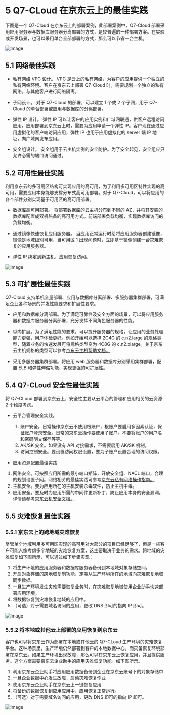 # 5 Q7-CLoud 在京东云上的最佳实践

下图是一个 Q7-Cloud 在京东云上的部署案例，此部署案例中，Q7-Cloud 部署采用应用服务器与数据库服务器分离部署的方式，是较普遍的一种部署方案。在实验或开发场景，也可以采用单台全部部署的方式，那么可以节省一台主机。

![Image](../../../image/JDCloud-WhitePaper/JDCloud-WhitePaper-Best-Practice-with-QiTongZhiNeng-Smart-Manufacturing/Q7-Cloud-Case-Study.jpg)

## 5.1 网络最佳实践 

- 私有网络 VPC 设计。 
VPC 是云上的私有网络，为客户的应用提供一个独立的私有网络环境。客户在京东云上部署 Q7-Cloud 时，需要规划一个独立的私有网络。与其他客户进行网络隔离。 

- 子网设计。 
对于 Q7-Cloud 的部署，可以建立 1 个或 2 个子网，用于 Q7-Cloud 的单台部署或应用与数据库的分离部署。 

- 弹性 IP 设计。
弹性 IP 可以让客户的应用实例和广域网联通，供客户远程访问应用。应用部署到京东云上时，需要为应用申请一个弹性 IP。客户现在通过应用虚拟化的客户端访问应用，弹性 IP 也用于应用虚拟化的 server 端 IP 地址，向广域网发布应用。 

- 安全组设计。
安全组用于云主机实例的安全防护。为了安全起见，安全组应只允许必需的端口访问通过。 


## 5.2 可用性最佳实践

利用京东云的多可用区结构可实现应用的高可用，为了利用多可用区特性实现的高可用，需要应用本身能够支撑分布式高可用部署。对于 Q7-Cloud，可以将应用的各个部件分别实现基于可用区的高可用部署。 
- 数据库高可用部署。
将部署数据库的云主机分布到不同的 AZ，并将其安装的数据库配置成双机热备的高可用方式。前端部署负载均衡，实现数据库访问的负载均衡。 

-	通过镜像快速恢复应用服务器。
当应用正常运行时给将应用服务器创建镜像，镜像是地域级别可用，当可用区 1 出现问题时，立即基于镜像创建一台灾难恢复的应用服务器。 

-	弹性 IP 绑定到新主机，应用恢复访问。

![Image](../../../image/JDCloud-WhitePaper/JDCloud-WhitePaper-Best-Practice-with-QiTongZhiNeng-Smart-Manufacturing/Q7-Cloud-Case-Study-AG.jpg)

## 5.3 可扩展性最佳实践

Q7-Cloud 支持单机全量部署、应用与数据库分离部署、多服务器集群部署，可满足企业各种场景的并发性能要求和扩展性要求。 

- 应用和数据库分离部署。为了满足可靠性及安全方面的场景，可以将应用服务器和数据库服务器分离部署，充分发挥不同角色服务器的性能。 

-	纵向扩展。为了满足性能的要求，可以提升服务器的规格，让应用的业务处理能力更强，用户体检更好。例如开始可以选择 2C4G 的 c.n2.large 的规格类型，随着业务的快速发展可将规格类型变为 4C8G 的 c.n2.xlarge。关于京东云主机规格的类型可以参考[京东云主机帮助文档。](https://docs.jdcloud.com/cn/virtual-machines/instance-type-family)  

-	采用多服务器集群部署。将应用 web 服务器和数据库分别采用集群部署，配置 ELB 和弹性伸缩功能，实现更强的可扩展性。

## 5.4 Q7-CLoud 安全性最佳实践

将 Q7-CLoud 部署到京东云上，安全性主要从云平台的管理和应用相关的云资源 2 个维度考虑。 

- 云平台管理安全实践。 
  1. 账户安全。日常操作京东云不使用根账户，根账户要启用多因素认证，保证账户登录安全。日常的京东云操作要使用子账户。不要将账户的用户名和密码明文保存等等。 
  2. AK/SK 安全。如果没有 API 对接需求，不需要启用 AK/SK 机制。 
  3. 访问控制安全。要设置访问权限设置，要为子账户设置合理的访问权限。 
  
- 应用资源配置最佳实践 
1. 网络安全。可按照应用所需的最小端口矩阵，开放安全组、NACL 端口，合理的规划设置子网。网络相关的最佳实践可参考[京东云私有网络操作指南。](https://docs.jdcloud.com/cn/virtual-private-cloud/security-group-configuration) 
2. 主机安全。要为应用所在的主机安装杀毒软件，防止主机中毒。 
3. 应用安全。要及时为应用所需的中间件更新补丁，防止应用本身的安全漏洞。详情请参考[京东云机安全文档。](https://docs.jdcloud.com/cn/endpoint-security/product-overview)

## 5.5 灾难恢复最佳实践

### 5.5.1 京东云上的跨地域灾难恢复

尽管单个地域利用多可用区实现的高可用对大部分的项目已经足够了，但是一些客户可能人像考虑多个地域的灾难恢复方案，这主要取决于业务的需求。跨地域的灾难恢复如下图所示，可以通过如下步骤实现： 

1. 将生产环境的应用服务器和数据库服务器备份到本地域对象存储空间。 
2. 开启对象存储的跨地域复制功能，定期从生产环境所在的地域向灾难恢复地域同步数据。 
3. 一旦生产环境发生灾难需要恢复业务时，在灾难恢复地域使用企业助手快速部署应用环境。 
4. 将数据恢复到灾难恢复地域的应用中。 
5. （可选）对于需要域名访问的应用，更改 DNS 即可的指向 IP 即可。 

![Image](../../../image/JDCloud-WhitePaper/JDCloud-WhitePaper-Best-Practice-with-QiTongZhiNeng-Smart-Manufacturing/Q7-Cloud-Case-Study-Recovery.jpg)

### 5.5.2 将本地或其他云上部署的应用恢复到京东云 

客户也可以将京东云作为部署在本地或其他云的 Q7-CLoud 生产环境的灾难恢复平台。这种场景里，生产环境仍然部署到客户的本地数据中心，而灾备恢复环境部署在京东云。如果生产环境出现故障，那么可以在京东云上恢复应用，并且提供服务。这个方案需要京东云企业助手的应用灾难恢复功能。如下图所示。 

1. 利用京东云企业助手将应用应用数据备份到企业在京东云账号下的对象存储中 
2. 一旦企业数据中心发生故障，启动灾难恢复作业 
3. 使用京东云企业助手在京东云上一键恢复应用 
4. 将备份的数据恢复到应用应用中，应用恢复正常运行。 
5. （可选）对于需要域名访问的应用，更改 DNS 即可的指向 IP 即可。

![Image](../../../image/JDCloud-WhitePaper/JDCloud-WhitePaper-Best-Practice-with-QiTongZhiNeng-Smart-Manufacturing/Q7-Cloud-Case-Study-Recovery2.jpg)






